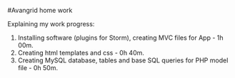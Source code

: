 #Avangrid home work

Explaining my work progress:
1) Installing software (plugins for Storm),
creating MVC files for App - 1h 00m.
2) Creating html templates and css - 0h 40m.
3) Creating MySQL database, tables and base
SQL queries for PHP model file - 0h 50m. 